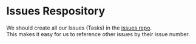 # Issues Respository

We should create all our Issues (Tasks) in the [issues repo](https://github.com/Gamify-IT/issues).  
This makes it easy for us to reference other issues by their issue number.
